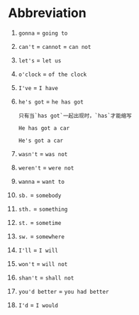 # Abbreviation

1. `gonna` = `going to`

2. `can't` = `cannot` = `can not`

3. `let's` = `let us`

4. `o'clock` = `of the clock`

5. `I've` = `I have`

6. `he's got` = `he has got`

   ```
   只有当`has got`一起出现时，`has`才能缩写
   ```

   ```
   He has got a car

   He's got a car
   ```

7. `wasn't` = `was not`

8. `weren't` = `were not`

9. `wanna` = `want to`

10. `sb.` = `somebody`

11. `sth.` = `something`

12. `st.` = `sometime`

13. `sw.` = `somewhere`

14. `I'll` = `I will`

15. `won't` = `will not`

16. `shan't` = `shall not`

17. `you'd better` = `you had better`

18. `I'd` = `I would`
